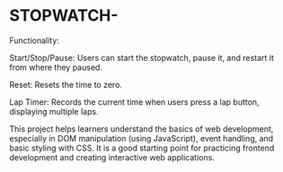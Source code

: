 # STOPWATCH-

Functionality:

Start/Stop/Pause: Users can start the stopwatch, pause it, and restart it from where they paused.

Reset: Resets the time to zero.

Lap Timer: Records the current time when users press a lap button, displaying multiple laps.

This project helps learners understand the basics of web development, especially in DOM manipulation (using JavaScript), event handling, and basic styling with CSS. It is a good starting point for practicing frontend development and creating interactive web applications.






